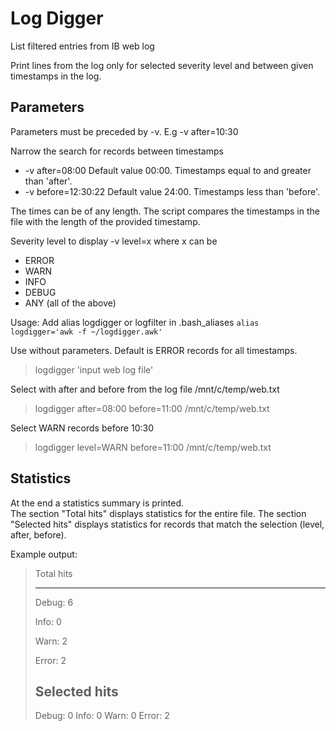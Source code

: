 
# Log Digger


List filtered entries from IB web log

Print lines from the log only for selected severity level and between given timestamps in the log.

Parameters 
----------
Parameters must be preceded by -v. E.g -v after=10:30

Narrow the search for records between timestamps                                                          
- -v after=08:00         Default value 00:00. Timestamps equal to and greater than 'after'.
- -v before=12:30:22     Default value 24:00. Timestamps less than 'before'.

The times can be of any length. The script compares the timestamps in the file with the length of the provided timestamp.

Severity level to display
-v level=x
where x can be 
- ERROR
- WARN
- INFO
- DEBUG
- ANY  (all of the above)



Usage:
   Add alias logdigger or logfilter in .bash_aliases
  `alias logdigger='awk -f ~/logdigger.awk'`

   Use without parameters. Default is ERROR records for all timestamps.
>  logdigger 'input web log file'

   Select with after and before from the log file /mnt/c/temp/web.txt
>  logdigger after=08:00 before=11:00 /mnt/c/temp/web.txt
   
   Select WARN records before 10:30
>  logdigger level=WARN  before=11:00 /mnt/c/temp/web.txt

Statistics
----------

At the end a statistics summary is printed.  
The section "Total hits" displays statistics for the entire file.
The section "Selected hits" displays statistics for records that match the selection (level, after, before).

Example output:

> Total hits
> 
> ----------
> 
> Debug:            6
> 
> Info:             0
> 
> Warn:             2
> 
> Error:            2
> 
> 
> Selected hits
> -------------
> Debug:            0
> Info:             0
> Warn:             0
> Error:            2   
> 
